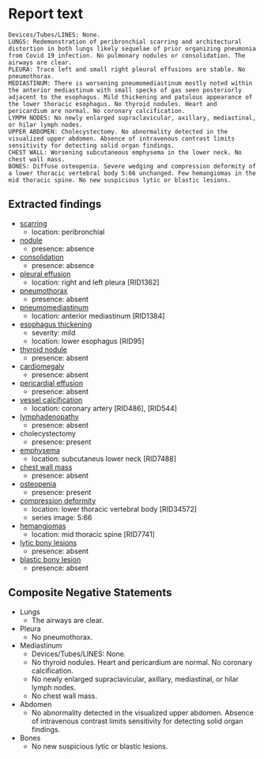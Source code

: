 # Report text

```text
Devices/Tubes/LINES: None.
LUNGS: Redemonstration of peribronchial scarring and architectural distortion in both lungs likely sequelae of prior organizing pneumonia from Covid 19 infection. No pulmonary nodules or consolidation. The airways are clear.
PLEURA: Trace left and small right pleural effusions are stable. No pneumothorax.
MEDIASTINUM: There is worsening pneumomediastinum mostly noted within the anterior mediastinum with small specks of gas seen posteriorly adjacent to the esophagus. Mild thickening and patulous appearance of the lower thoracic esophagus. No thyroid nodules. Heart and pericardium are normal. No coronary calcification.
LYMPH NODES: No newly enlarged supraclavicular, axillary, mediastinal, or hilar lymph nodes.
UPPER ABDOMEN: Cholecystectomy. No abnormality detected in the visualized upper abdomen. Absence of intravenous contrast limits sensitivity for detecting solid organ findings.
CHEST WALL: Worsening subcutaneous emphysema in the lower neck. No chest wall mass.
BONES: Diffuse osteopenia. Severe wedging and compression deformity of a lower thoracic vertebral body 5:66 unchanged. Few hemangiomas in the mid thoracic spine. No new suspicious lytic or blastic lesions.
```

## Extracted findings

- [scarring](../../definitions/nuance/apical_pulmonary_scarring.json)
  - location: peribronchial
- [nodule](../../definitions/hood/pulmonary-nodule.md)
  - presence: absence
- [consolidation](../../definitions/smartreporting/consolidation.txt)
  - presence: absence
- [pleural effusion](../../definitions/hood/pleural-effusion.json)
  - location: right and left pleura \[RID1362\]
- [pneumothorax](../../definitions/hood/pneumothorax.json)
  - presence: absent
- [pneumomediastinum](../../definitions/hood/pneumomediastinum.json)
  - location: anterior mediastinum \[RID1384\]
- [esophagus thickening](../../definitions/hood/esophageal-wall-thickening.json)
  - severity: mild
  - location: lower esophagus \[RID95\]
- [thyroid nodule](../../definitions/hood/thyroid-nodule.md)
  - presence: absent
- [cardiomegaly](../../definitions/upmedic/Cardiomegaly.cde.md)
  - presence: absent
- [pericardial effusion](../../definitions/hood/pericardial-effusion.json)
  - presence: absent
- [vessel calcification](../../definitions/nuance/coronary_artery_calcification.json)
  - location: coronary artery \[RID486\], \[RID544\]
- [lymphadenopathy](../../definitions/hood/mediastinal-lymph-nodes.json)
  - presence: absent
- cholecystectomy
  - presence: present
- [emphysema](../../definitions/hood/emphysema.json)
  - location: subcutaneus lower neck \[RID7488\]
- [chest wall mass](../../definitions/nuance/chest_wall_mass.json)  
  - presence: absent
- [osteopenia](../../definitions/nuance/osteopenia.json)
  - presence: present
- [compression deformity](../../definitions/hood/compression-fracture.json)
  - location: lower thoracic vertebral body \[RID34572\]
  - series image: 5:66
- [hemangiomas](../../definitions/nuance/thoracic_spine_hemangioma.json)
  - location: mid thoracic spine \[RID7741\]
- [lytic bony lesions](../../definitions/hood/lytic-lesion.md)
  - presence: absent
- [blastic bony lesion](../../definitions/hood/sclerotic-lesion.md)
  - presence: absent

## Composite Negative Statements

- Lungs
  - The airways are clear.
- Pleura
  - No pneumothorax.
- Mediastinum
  - Devices/Tubes/LINES: None.
  - No thyroid nodules. Heart and pericardium are normal. No coronary calcification.
  - No newly enlarged supraclavicular, axillary, mediastinal, or hilar lymph nodes.
  - No chest wall mass.
- Abdomen
  - No abnormality detected in the visualized upper abdomen. Absence of intravenous contrast limits sensitivity for detecting solid organ findings.
- Bones
  - No new suspicious lytic or blastic lesions.
